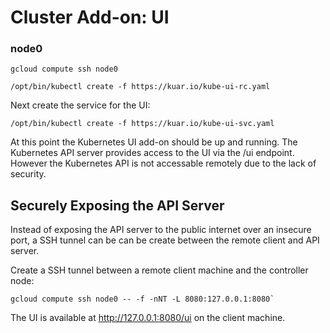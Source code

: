 # Cluster Add-on: UI

### node0

```
gcloud compute ssh node0
```

```
/opt/bin/kubectl create -f https://kuar.io/kube-ui-rc.yaml
```

Next create the service for the UI:

```
/opt/bin/kubectl create -f https://kuar.io/kube-ui-svc.yaml
```

At this point the Kubernetes UI add-on should be up and running. The Kubernetes API server provides access to the UI via the /ui endpoint. However the Kubernetes API is not accessable remotely due to the lack of security.

## Securely Exposing the API Server 

Instead of exposing the API server to the public internet over an insecure port, a SSH tunnel can be can be create between the remote client and API server.

Create a SSH tunnel between a remote client machine and the controller node:

```
gcloud compute ssh node0 -- -f -nNT -L 8080:127.0.0.1:8080`
```

The UI is available at http://127.0.0.1:8080/ui on the client machine.
